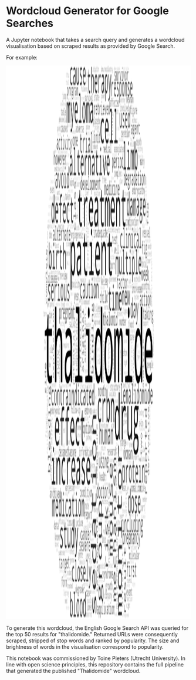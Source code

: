 # Wordcloud Generator for Google Searches

A Jupyter notebook that takes a search query and generates a wordcloud visualisation based on scraped results as provided by Google Search.

For example:

<img width="3000" height="1500" alt="Wordcloud for Thalidomide" src="https://github.com/deSagaz/wordcloud-generator-notebook/blob/master/wordcloud_thalidomide.png" />

To generate this wordcloud, the English Google Search API was queried for the top 50 results for "thalidomide."
Returned URLs were consequently scraped, stripped of stop words and ranked by popularity. The size and brightness
of words in the visualisation correspond to popularity.

This notebook was commissioned by Toine Pieters (Utrecht University). In line with open science principles,
this repository contains the full pipeline that generated the published "Thalidomide" wordcloud.
